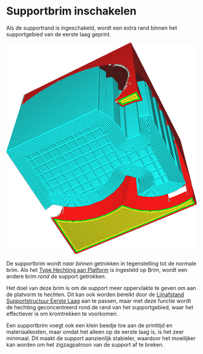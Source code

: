Supportbrim inschakelen
====
Als de supportrand is ingeschakeld, wordt een extra rand binnen het supportgebied van de eerste laag geprint.

<!--screenshot {
"image_path": "support_brim_4mm.png",
"modellen": [{"script": "gazebo2.scad"}],
"camerapositie": [-74, 38, -137],
"instellingen": {
    "support_enable": waar,
    "support_use_towers": false,
    "support_brim_enable": waar,
    "support_brim_width": 4
},
"kleuren": 64
}-->
![De supporbrim](../../../articles/images/support_brim_4mm.png)

De supportbrim wordt *naar binnen* getrokken in tegenstelling tot de normale brim. Als het [Type Hechting aan Platform](../platform_adhesion/adhesion_type.md) is ingesteld op Brim, wordt een andere brim *rond* de support getrokken.

Het doel van deze brim is om de support meer oppervlakte te geven om aan de platvorm te hechten. Dit kan ook worden bereikt door de [Lijnafstand Supportstructuur Eerste Laag](support_initial_layer_line_distance.md) aan te passen, maar met deze functie wordt de hechting geconcentreerd rond de rand van het supportgebied, waar het effectiever is om kromtrekken te voorkomen.

Een supportbrim  voegt ook een klein beedje toe aan de printtijd en materiaalkosten, maar omdat het alleen op de eerste laag is, is het zeer minimaal. Dit maakt de support aanzienlijk stabieler, waardoor het moeilijker kan worden om het zigzagpatroon van de support af te breken.